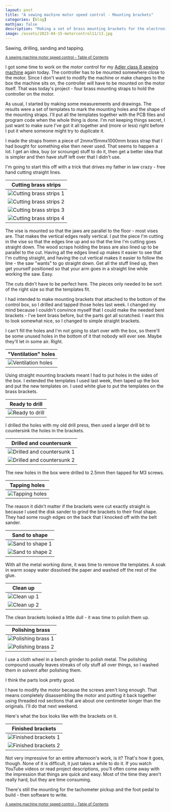 ```yaml
---
layout: post
title: "A sewing machine motor speed control - Mounting brackets"
categories: [blog]
mathjax: false
description: "Making a set of brass mounting brackets for the electronic control for a vintage sewing machine."
image: /assets/2023-04-15-motorcontrol11/13.jpg
---
```

Sawing, drilling, sanding and tapping.

<sub>[A sewing machine motor speed control - Table of Contents](motorcontrol-toc)</sub> 

I got some time to work on the motor control for my [Adler class 8 sewing machine](adler-toc) again today.  The controller has to be mounted somewhere close to the motor.  Since I don't want to modify the machine or make changes to the box the machine sits on, the controller will have to be mounted on the motor itself.  That was today's project - four brass mounting straps to hold the controller on the motor.

As usual, I started by making some measurements and drawings.  The results were a set of templates to mark the mounting holes and the shape of the mounting straps.  I'll put all the templates together with the PCB files and program code when the whole thing is done.  I'm not keeping things secret, I just want to make sure I've got it all together and (more or less) right before I put it where someone might try to duplicate it.

I made the straps fromm a piece of 2mmx15mmx1000mm brass strap that I had bought for something else then never used.  That seems to happen a lot.  I get an idea, buy (or scrounge) stuff to do it, then get a better idea that is simpler and then have stuff left over that I didn't use.

I'm going to start this off with a trick that drives my father in law crazy - free hand cutting straight lines.

|Cutting brass strips|
|--------------------|
|![Cutting brass strips 1](/assets/2023-04-15-motorcontrol11/1.jpg)|
|![Cutting brass strips 2](/assets/2023-04-15-motorcontrol11/2.jpg)|
|![Cutting brass strips 3](/assets/2023-04-15-motorcontrol11/3.jpg)|
|![Cutting brass strips 4](/assets/2023-04-15-motorcontrol11/4.jpg)|

The vise is mounted so that the jaws are parallel to the floor - most vises are.  That makes the vertical edges really vertical.  I put the piece I'm cutting in the vise so that the edges line up and so that the line I'm cutting goes straight down.  The wood scraps holding the brass are also lined up to be parallel to the cut.  Having all the edges lined up makes it easier to see that I'm cutting straight, and having the cut vertical makes it easier to follow the line - the saw "wants" to go straight down.  Get all the stuff lined up, then get yourself positioned so that your arm goes in a straight line while working the saw.  Easy.

The cuts didn't have to be perfect here.  The pieces only needed to be sort of the right size so that the templates fit.

I had intended to make mounting brackets that attached to the bottom of the control box, so I drilled and tapped those holes last week.  I changed my mind because I couldn't convince myself that I could make the needed bent brackets - I've bent brass before, but the parts got all scratched.  I want this to look somewhat nice, so I changed to simple straight brackets.

I can't fill the holes and I'm not going to start over with the box, so there'll be some unused holes in the bottom of it that nobody will ever see.  Maybe they'll let in some air.  Right.

|"Ventilation" holes|
|-----------------|
|![Ventilation holes](/assets/2023-04-15-motorcontrol11/5.jpg)|

Using straight mounting brackets meant I had to put holes in the sides of the box.  I extended the templates I used last week, then taped up the box and put the new templates on.  I used white glue to put the templates on the brass brackets.

|Ready to drill|
|--------------|
|![Ready to drill](/assets/2023-04-15-motorcontrol11/6.jpg)|

I drilled the holes with my old drill press, then used a larger drill bit to countersink the holes in the brackets.

|Drilled and countersunk|
|-----------------------|
|![Drilled and countersunk 1](/assets/2023-04-15-motorcontrol11/7.jpg)|
|![Drilled and countersunk 2](/assets/2023-04-15-motorcontrol11/8.jpg)|

The new holes in the box were drilled to 2.5mm then tapped for M3 screws.

|Tapping holes|
|-------------|
|![Tapping holes](/assets/2023-04-15-motorcontrol11/9.jpg)|

The reason it didn't matter if the brackets were cut exactly straight is because I used the disk sander to grind the brackets to their final shape.  They had some rough edges on the back that I knocked off with the belt sander.

|Sand to shape|
|-------------|
|![Sand to shape 1](/assets/2023-04-15-motorcontrol11/10.jpg)|
|![Sand to shape 2](/assets/2023-04-15-motorcontrol11/11.jpg)|

With all the metal working done, it was time to remove the templates.  A soak in warm soapy water dissolved the paper and washed off the rest of the glue.

|Clean up|
|--------|
|![Clean up 1](/assets/2023-04-15-motorcontrol11/12.jpg)|
|![Clean up 2](/assets/2023-04-15-motorcontrol11/13.jpg)|

The clean brackets looked a little dull - it was time to polish them up.

|Polishing brass|
|---------------|
|![Polishing brass 1](/assets/2023-04-15-motorcontrol11/14.jpg)|
|![Polishing brass 2](/assets/2023-04-15-motorcontrol11/15.jpg)|

I use a cloth wheel in a bench grinder to polish metal.  The polishing compound usually leaves streaks of oily stuff all over things, so I washed them in solvent after polishing them.

I think the parts look pretty good.

I have to modify the motor because the screws aren't long enough.  That means completely disassembling the motor and putting it back together using threaded rod sections that are about one centimeter longer than the originals.  I'll do that next weekend.

Here's what the box looks like with the brackets on it.

|Finished brackets|
|-----------------|
|![Finished brackets 1](/assets/2023-04-15-motorcontrol11/16.jpg)|
|![Finished brackets 2](/assets/2023-04-15-motorcontrol11/17.jpg)|

Not very impressive for an entire afternoon's work, is it?  That's how it goes, though.  None of it is difficult, it just takes a while to do it.  If you watch YouTube videos or read project descriptions, you'll often come away with the impression that things are quick and easy.  Most of the time they aren't really hard, but they are time consuming.

There's still the mounting for the tachometer pickup and the foot pedal to build - then software to write.

<sub>[A sewing machine motor speed control - Table of Contents](motorcontrol-toc)</sub> 
